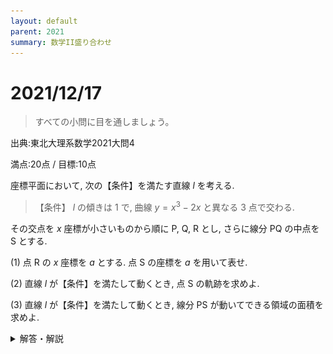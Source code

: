 ```yaml
---
layout: default
parent: 2021
summary: 数学II盛り合わせ
---
```


# 2021/12/17

> すべての小問に目を通しましょう。

出典:東北大理系数学2021大問4

満点:20点 / 目標:10点

座標平面において, 次の【条件】を満たす直線 $l$ を考える.

> 【条件】 $l$ の傾きは $1$ で, 曲線 $y=x^3-2x$ と異なる $3$ 点で交わる.

その交点を $x$ 座標が小さいものから順に $\mathrm{P}$, $\mathrm{Q}$, $\mathrm{R}$ とし, さらに線分 $\mathrm{PQ}$ の中点を $\mathrm{S}$ とする. 

(1) 点 $\mathrm{R}$ の $x$ 座標を $a$ とする. 点 $\mathrm{S}$ の座標を $a$ を用いて表せ.

(2) 直線 $l$ が【条件】を満たして動くとき, 点 $\mathrm{S}$ の軌跡を求めよ.

(3) 直線 $l$ が【条件】を満たして動くとき, 線分 $\mathrm{PS}$ が動いてできる領域の面積を求めよ.

<details>
<summary>解答・解説</summary>

$3$ 次関数のグラフをベースに,

- 解と係数の関係
- 高次方程式
- 軌跡

を融合した問題です. こういう問題を見ると, 作題した先生本当にすごいなと感心してしまいます.

では, 各小問の方針を立ててみます.

(1) まずはどうにかして $l$ の式を求めたい. 傾きが $1$ であることはわかっているから,

- $3$ 次方程式に持ち込み, $3$ 次方程式の解と係数の関係を用いる
- $3$ 次方程式に持ち込み, 因数定理を使って $2$ 次に落とす
- 接線の方程式を立てて, 傾きが $1$ になるときの切片を調べる

(2) $a$ の範囲を定めて, 軌跡を求める. $a$ の範囲の定め方は,

- グラフを眺めて決める
- 解の存在範囲の考え方を使う

(3) グラフを描いて, 積分区間を考えつつ式を立てる. 計算が割と面倒なので, できれば省力化を試みる.

### 部分的に解く

(3) だけ解くのなら, 

> $\mathrm{S}$ は $\mathrm{PQ}$ の中点だから, $\mathrm{PS}$ が動いてできる領域の面積は, $\mathrm{PQ}$ が動いてできる領域の面積の半分である.

ということを見抜ければ瞬殺できます. また, 正攻法で解くにしても, 検算に使えます.

以下が解答例ですが, 解説付きで別解をたくさん載せたら 4 枚になりました. 

![](img/mathterro_20211217_01.jpg)
![](img/mathterro_20211217_02.jpg)
![](img/mathterro_20211217_03.jpg)
![](img/mathterro_20211217_04.jpg)

</details>